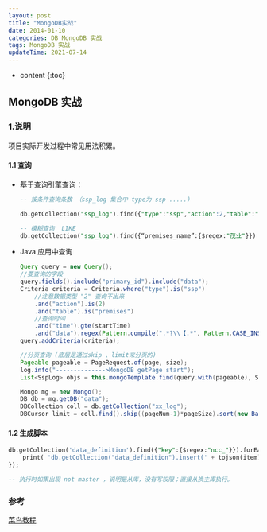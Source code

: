 ```yaml
---
layout: post
title: "MongoDB实战"
date: 2014-01-10 
categories: DB MongoDB 实战
tags: MongoDB 实战
updateTime: 2021-07-14 
---
```


* content
{:toc}
## MongoDB 实战

### 1.说明

项目实际开发过程中常见用法积累。

#### 1.1 查询

- 基于查询引擎查询：

  ```sql
  -- 按条件查询条数 （ssp_log 集合中 type为 ssp .....)
  
  db.getCollection("ssp_log").find({"type":"ssp","action":2,"table":"premises","time":{$lte:1617379200},"data":{$regex:".*?\\【.*"}}).count()
  
  -- 模糊查询  LIKE
  db.getCollection("ssp_log").find({“premises_name”:{$regex:"茂业"}})
  ```

- Java 应用中查询

  ```java
  Query query = new Query();
  //要查询的字段
  query.fields().include("primary_id").include("data");
  Criteria criteria = Criteria.where("type").is("ssp")
      //注意数据类型 "2" 查询不出来
      .and("action").is(2)
      .and("table").is("premises")
      //查询时间
      .and("time").gte(startTime)
      .and("data").regex(Pattern.compile(".*?\\【.*", Pattern.CASE_INSENSITIVE));
  query.addCriteria(criteria);
  
  //分页查询 (底层是通过skip 、limit来分页的)
  Pageable pageable = PageRequest.of(page, size);
  log.info("-------------->MongoDB getPage start");
  List<SspLog> objs = this.mongoTemplate.find(query.with(pageable), SspLog.class, "xx_log");
  
  Mongo mg = new Mongo();
  DB db = mg.getDB("data");
  DBCollection coll = db.getCollection("xx_log");
  DBCursor limit = coll.find().skip((pageNum-1)*pageSize).sort(new BasicDBObject()).limit(pageSize);
  ```
  

#### 1.2  生成脚本

```sql
db.getCollection('data_definition').find({"key":{$regex:"ncc_"}}).forEach(function(item){
    print( 'db.getCollection("data_definition").insert(' + tojson(item) + ');' );
});

-- 执行时如果出现 not master ，说明是从库，没有写权限；直接从换主库执行。
```



### 参考

[菜鸟教程](https://www.runoob.com/mongodb/mongodb-tutorial.html)
